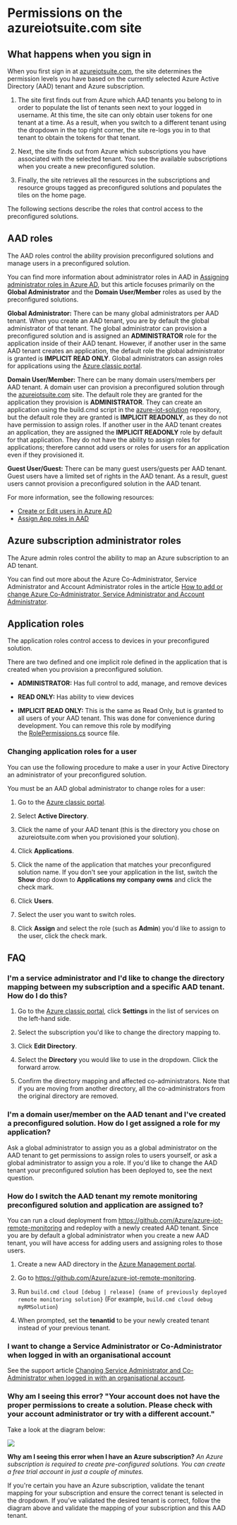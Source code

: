 <properties
  pageTitle="Azure IoT Suite and Azure Active Directory | Microsoft Azure"
  description="Describes how Azure IoT Suite uses Azure Active Directory to manage permissions."
  services=""
  suite="iot-suite"
  documentationCenter=""
  authors="aguilaaj"
  manager="timlt"
  editor=""/>

<tags
  ms.service="iot-suite"
  ms.devlang="na"
  ms.topic="get-started-article"
  ms.tgt_pltfrm="na"
  ms.workload="na"
  ms.date="05/16/2016"
  ms.author="araguila"/>
  
# Permissions on the azureiotsuite.com site

## What happens when you sign in

When you first sign in at [azureiotsuite.com][lnk-azureiotsuite], the site determines the permission levels you have based on the currently selected Azure Active Directory (AAD) tenant and Azure subscription.

1.  The site first finds out from Azure which AAD tenants you belong to in order to populate the list of tenants seen next to your logged in username. At this time, the site can only obtain user tokens for one tenant at a time. As a result, when you switch to a different tenant using the dropdown in the top right corner, the site re-logs you in to that tenant to obtain the tokens for that tenant.

2.  Next, the site finds out from Azure which subscriptions you have associated with the selected tenant. You see the available subscriptions when you create a new preconfigured solution.

3.  Finally, the site retrieves all the resources in the subscriptions and resource groups tagged as preconfigured solutions and populates the tiles on the home page.

The following sections describe the roles that control access to the preconfigured solutions.

## AAD roles

The AAD roles control the ability provision preconfigured solutions and manage users in a preconfigured solution.

You can find more information about administrator roles in AAD in [Assigning administrator roles in Azure AD][lnk-aad-admin], but this article focuses primarily on the **Global Administrator** and the **Domain User/Member** roles as used by the preconfigured solutions.

**Global Administrator:** There can be many global administrators per AAD tenant. When you create an AAD tenant, you are by default the global administrator of that tenant. The global administrator can provision a preconfigured solution and is assigned an **ADMINISTRATOR** role for the application inside of their AAD tenant. However, if another user in the same AAD tenant creates an application, the default role the global administrator is granted is **IMPLICIT READ ONLY**. Global administrators can assign roles for applications using the [Azure classic portal][lnk-classic-portal].

**Domain User/Member:** There can be many domain users/members per AAD tenant. A domain user can provision a preconfigured solution through the [azureiotsuite.com][lnk-azureiotsuite] site. The default role they are granted  for the application they provision is **ADMINISTRATOR**. They can create an application using the build.cmd script in the [azure-iot-solution][lnk-github-repo] repository, but the default role they are granted is **IMPLICIT READONLY**, as they do not have permission to assign roles. If another user in the AAD tenant creates an application, they are assigned the **IMPLICIT READONLY** role by default for that application. They do not have the ability to assign roles for applications; therefore cannot add users or roles for users for an application even if they provisioned it.

**Guest User/Guest:** There can be many guest users/guests per AAD tenant. Guest users have a limited set of rights in the AAD tenant. As a result, guest users cannot provision a preconfigured solution in the AAD tenant.

For more information, see the following resources:

- [Create or Edit users in Azure AD][lnk-create-edit-users]
- [Assign App roles in AAD][lnk-assign-app-roles]

## Azure subscription administrator roles

The Azure admin roles control the ability to map an Azure subscription to an AD tenant.

You can find out more about the Azure Co-Administrator, Service Administrator and Account Administrator roles in the article [How to add or change Azure Co-Administrator, Service Administrator and Account Administrator][lnk-admin-roles].

## Application roles

The application roles control access to devices in your preconfigured solution.

There are two defined and one implicit role defined in the application that is created when you provision a preconfigured solution.

-   **ADMINISTRATOR:** Has full control to add, manage, and remove devices

-   **READ ONLY:** Has ability to view devices

-   **IMPLICIT READ ONLY:** This is the same as Read Only, but is granted to all users of your AAD tenant. This was done for convenience during development. You can remove this role by modifying the [RolePermissions.cs][lnk-resource-cs] source file.

### Changing application roles for a user

You can use the following procedure to make a user in your Active Directory an administrator of your preconfigured solution.

You must be an AAD global administrator to change roles for a user:

1. Go to the [Azure classic portal][lnk-classic-portal].

2. Select **Active Directory**.

3. Click the name of your AAD tenant (this is the directory you chose on azureiotsuite.com when you provisioned your solution).

4. Click **Applications**.

5. Click the name of the application that matches your preconfigured solution name. If you don't see your application in the list, switch the **Show** drop down to **Applications my company owns** and click the check mark.

7. Click **Users**.

8. Select the user you want to switch roles.

9. Click **Assign** and select the role (such as **Admin**) you'd like to assign to the user, click the check mark.

## FAQ

### I'm a service administrator and I'd like to change the directory mapping between my subscription and a specific AAD tenant. How do I do this?

1. Go to the [Azure classic portal][lnk-classic-portal], click **Settings** in the list of services on the left-hand side.

2. Select the subscription you'd like to change the directory mapping to.

3. Click **Edit Directory**.

4. Select the **Directory** you would like to use in the dropdown. Click the forward arrow.

5. Confirm the directory mapping and affected co-administrators. Note that if you are moving from another directory, all the co-administrators from the original directory are removed.

### I'm a domain user/member on the AAD tenant and I've created a preconfigured solution. How do I get assigned a role for my application?

Ask a global administrator to assign you as a global administrator on the AAD tenant to get permissions to assign roles to users yourself, or ask a global administrator to assign you a role. If you'd like to change the AAD tenant your preconfigured solution has been deployed to, see the next question.

### How do I switch the AAD tenant my remote monitoring preconfigured solution and application are assigned to?

You can run a cloud deployment from <https://github.com/Azure/azure-iot-remote-monitoring> and redeploy with a newly created AAD tenant. Since you are by default a global administrator when you create a new AAD tenant, you will have access for adding users and assigning roles to those users.

1. Create a new AAD directory in the [Azure Management portal][lnk-classic-portal].

2. Go to <https://github.com/Azure/azure-iot-remote-monitoring>.

3. Run `build.cmd cloud [debug | release] {name of previously deployed remote monitoring solution}` (For example, `build.cmd cloud debug myRMSolution`)

4. When prompted, set the **tenantid** to be your newly created tenant instead of your previous tenant.


### I want to change a Service Administrator or Co-Administrator when logged in with an organisational account

See the support article [Changing Service Administrator and Co-Administrator when logged in with an organisational account][lnk-service-admins].

### Why am I seeing this error? "Your account does not have the proper permissions to create a solution. Please check with your account administrator or try with a different account."

Take a look at the diagram below:

![][img-flowchart]

**Why am I seeing this error when I have an Azure subscription?** *An Azure subscription is required to create pre-configured solutions. You can create a free trial account in just a couple of minutes.*

If you're certain you have an Azure subscription, validate the tenant mapping for your subscription and ensure the correct tenant is selected in the dropdown. If you’ve validated the desired tenant is correct, follow the diagram above and validate the mapping of your subscription and this AAD tenant.

[img-flowchart]: media/iot-suite-permissions/flowchart.png

[lnk-azureiotsuite]: https://www.azureiotsuite.com/
[lnk-github-repo]: https://github.com/Azure/azure-iot-solution
[lnk-aad-admin]: https://azure.microsoft.com/documentation/articles/active-directory-assign-admin-roles/
[lnk-classic-portal]: https://manage.windowsazure.com/
[lnk-create-edit-users]: https://azure.microsoft.com/documentation/articles/active-directory-create-users/
[lnk-assign-app-roles]: https://azure.microsoft.com/documentation/articles/active-directory-application-manifest/
[lnk-service-admins]: https://azure.microsoft.com/support/changing-service-admin-and-co-admin/
[lnk-admin-roles]: https://azure.microsoft.com/documentation/articles/billing-add-change-azure-subscription-administrator/
[lnk-resource-cs]: https://github.com/Azure/azure-iot-remote-monitoring/blob/master/DeviceAdministration/Web/Security/RolePermissions.cs

